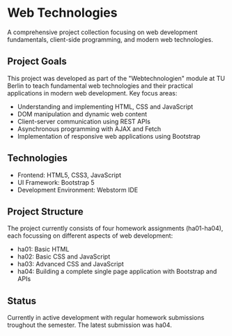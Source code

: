 # Web Technologies
A comprehensive project collection focusing on web development fundamentals, client-side programming, and modern web technologies. 

## Project Goals 
This project was developed as part of the "Webtechnologien" module at TU Berlin to teach fundamental web technologies and their practical applications in modern web development. 
Key focus areas: 
- Understanding and implementing HTML, CSS and JavaScript
- DOM manipulation and dynamic web content
- Client-server communication using REST APIs
- Asynchronous programming with AJAX and Fetch
- Implementation of responsive web applications using Bootstrap

## Technologies 
- Frontend: HTML5, CSS3, JavaScript
- UI Framework: Bootstrap 5
- Development Environment: Webstorm IDE

## Project Structure 
The project currently consists of four homework assignments (ha01-ha04), each focussing on different aspects of web development: 
- ha01: Basic HTML
- ha02: Basic CSS and JavaScript
- ha03: Advanced CSS and JavaScript
- ha04: Building a complete single page application with Bootstrap and APIs

## Status 
Currently in active development with regular homework submissions troughout the semester. The latest submission was ha04. 
